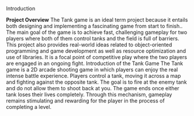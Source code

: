  Introduction

**Project Overview**
The Tank game is an ideal term project because it entails both designing and implementing a fascinating game from start to finish.. The main goal of the game is to achieve fast, challenging gameplay for two players where both of them control tanks and the field is full of barriers. This project also provides real-world ideas related to object-oriented programming and game development as well as resource optimization and use of libraries. It is a focal point of competitive play where the two players are engaged in an ongoing fight.
Introduction of the Tank Game
The Tank game is a 2D arcade shooting game in which players can enjoy the real intense battle experience. Players control a tank, moving it across a map and fighting against the opposite tank. The goal is to fire at the enemy tank and do not allow them to shoot back at you. The game ends once either tank loses their lives completely. Through this mechanism, gameplay remains stimulating and rewarding for the player in the process of completing a level.
